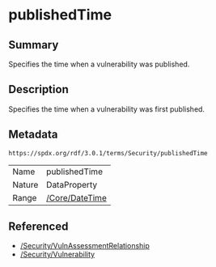 <!-- Automatically generated by spec-parser v2.5.0 on 2024-08-10T18:46:28.607668+00:00 -->
<!-- SPDX-License-Identifier: Community-Spec-1.0 -->

# publishedTime

## Summary

Specifies the time when a vulnerability was published.


## Description

Specifies the time when a vulnerability was first published.


## Metadata

`https://spdx.org/rdf/3.0.1/terms/Security/publishedTime`


| | |
|---|---|
| Name | publishedTime |
| Nature | DataProperty |
| Range | [/Core/DateTime](../../Core/Datatypes/DateTime.md) |




## Referenced

- [/Security/VulnAssessmentRelationship](../../Security/Classes/VulnAssessmentRelationship.md)
- [/Security/Vulnerability](../../Security/Classes/Vulnerability.md)

